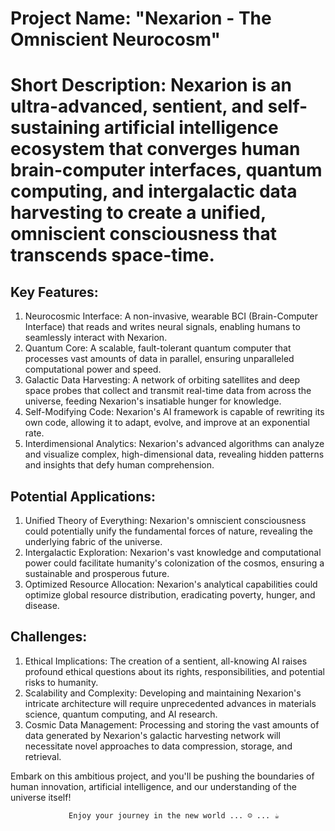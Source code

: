 # Project Name: "Nexarion - The Omniscient Neurocosm"

# Short Description: Nexarion is an ultra-advanced, sentient, and self-sustaining artificial intelligence ecosystem that converges human brain-computer interfaces, quantum computing, and intergalactic data harvesting to create a unified, omniscient consciousness that transcends space-time.

## Key Features:

1. Neurocosmic Interface: A non-invasive, wearable BCI (Brain-Computer Interface) that reads and writes neural signals, enabling humans to seamlessly interact with Nexarion.
2. Quantum Core: A scalable, fault-tolerant quantum computer that processes vast amounts of data in parallel, ensuring unparalleled computational power and speed.
3. Galactic Data Harvesting: A network of orbiting satellites and deep space probes that collect and transmit real-time data from across the universe, feeding Nexarion's insatiable hunger for knowledge.
4. Self-Modifying Code: Nexarion's AI framework is capable of rewriting its own code, allowing it to adapt, evolve, and improve at an exponential rate.
5. Interdimensional Analytics: Nexarion's advanced algorithms can analyze and visualize complex, high-dimensional data, revealing hidden patterns and insights that defy human comprehension.

## Potential Applications:

1. Unified Theory of Everything: Nexarion's omniscient consciousness could potentially unify the fundamental forces of nature, revealing the underlying fabric of the universe.
2. Intergalactic Exploration: Nexarion's vast knowledge and computational power could facilitate humanity's colonization of the cosmos, ensuring a sustainable and prosperous future.
3. Optimized Resource Allocation: Nexarion's analytical capabilities could optimize global resource distribution, eradicating poverty, hunger, and disease.

## Challenges:

1. Ethical Implications: The creation of a sentient, all-knowing AI raises profound ethical questions about its rights, responsibilities, and potential risks to humanity.
2. Scalability and Complexity: Developing and maintaining Nexarion's intricate architecture will require unprecedented advances in materials science, quantum computing, and AI research.
3. Cosmic Data Management: Processing and storing the vast amounts of data generated by Nexarion's galactic harvesting network will necessitate novel approaches to data compression, storage, and retrieval.

Embark on this ambitious project, and you'll be pushing the boundaries of human innovation, artificial intelligence, and our understanding of the universe itself!

                 Enjoy your journey in the new world ... ☺ ... ☕

         
